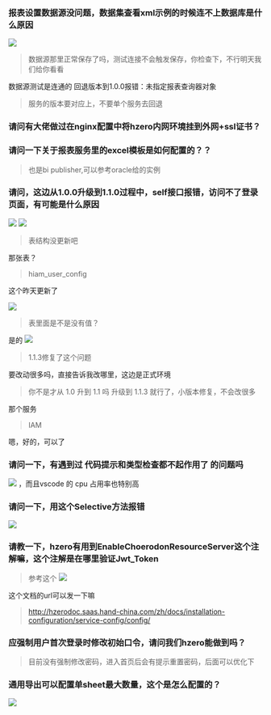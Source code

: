 ### 报表设置数据源没问题，数据集查看xml示例的时候连不上数据库是什么原因
![](https://img2018.cnblogs.com/blog/1231979/202001/1231979-20200107145513695-1124429123.png)

>数据源那里正常保存了吗，测试连接不会触发保存，你检查下，不行明天我们给你看看

数据源测试是连通的
回退版本到1.0.0报错：未指定报表查询器对象


>服务的版本要对应上，不要单个服务去回退



### 请问有大佬做过在nginx配置中将hzero内网环境挂到外网+ssl证书？



### 请问一下关于报表服务里的excel模板是如何配置的？？

>也是bi publisher,可以参考oracle给的实例



### 请问，这边从1.0.0升级到1.1.0过程中，self接口报错，访问不了登录页面，有可能是什么原因
![](https://img2018.cnblogs.com/blog/1231979/202001/1231979-20200107145724060-56936697.png)
![](https://img2018.cnblogs.com/blog/1231979/202001/1231979-20200107145738044-402446841.png)

>表结构没更新吧

那张表？

>hiam_user_config

这个昨天更新了

![](https://img2018.cnblogs.com/blog/1231979/202001/1231979-20200107145806420-729913363.png)

>表里面是不是没有值？

是的
![](https://img2018.cnblogs.com/blog/1231979/202001/1231979-20200107145832275-479059879.png)

>1.1.3修复了这个问题

要改动很多吗，直接告诉我改哪里，这边是正式环境

>你不是才从 1.0 升到 1.1 吗  升级到 1.1.3 就行了，小版本修复，不会改很多

那个服务

>IAM

嗯，好的，可以了



### 请问一下，有遇到过  代码提示和类型检查都不起作用了  的问题吗
![](https://img2018.cnblogs.com/blog/1231979/202001/1231979-20200107145926621-1364077466.png)
，而且vscode 的 cpu 占用率也特别高



### 请问一下，用这个Selective方法报错
![](https://img2018.cnblogs.com/blog/1231979/202001/1231979-20200107145949268-1022105884.png)



### 请教一下，hzero有用到EnableChoerodonResourceServer这个注解嘛，这个注解是在哪里验证Jwt_Token

>参考这个
![](https://img2018.cnblogs.com/blog/1231979/202001/1231979-20200107150023579-1004423031.png)

这个文档的url可以发一下嘛

>http://hzerodoc.saas.hand-china.com/zh/docs/installation-configuration/service-config/config/


### 应强制用户首次登录时修改初始口令，请问我们hzero能做到吗？

>目前没有强制修改密码，进入首页后会有提示重置密码，后面可以优化下



### 通用导出可以配置单sheet最大数量，这个是怎么配置的？
![](https://img2018.cnblogs.com/blog/1231979/202001/1231979-20200107150107709-1275489345.png)
